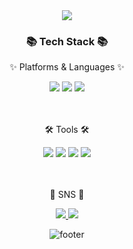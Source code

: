 <div align=center>
	<img src="https://capsule-render.vercel.app/api?type=waving&color=timeGradient&height=300&section=header&text=Yeojin%20Kim%&fontSize=90&animation=twinkling" />	
</div>
<div align=center>
	<h3>📚 Tech Stack 📚</h3>
	<p>✨ Platforms & Languages ✨</p>
</div>
<div align="center">
  <img src="https://img.shields.io/badge/Python-3776AB?style=flat&logo=Python&logoColor=white">
  <img src="https://img.shields.io/badge/PyTorch-EE4C2C?style=flat&logo=PyTorch&logoColor=white">
  <img src="https://img.shields.io/badge/TensorFlow-FF6F00?style=flat&logo=TensorFlow&logoColor=white">
  <!-- 
  <br>
  <img src="https://img.shields.io/badge/HTML5-E34F26?style=flat&logo=HTML5&logoColor=white" />
  <img src="https://img.shields.io/badge/CSS3-1572B6?style=flat&logo=CSS3&logoColor=white" />
  <img src="https://img.shields.io/badge/JavaScript-F7DF1E?style=flat&logo=JavaScript&logoColor=white" />
  <br>
  <img src="https://img.shields.io/badge/React-61DAFB?style=flat&logo=React&logoColor=white">
  <img src="https://img.shields.io/badge/Java-007396?style=flat&logo=Conda-Forge&logoColor=white" />
  <img src="https://img.shields.io/badge/MySQL-4479A1?style=flat&logo=MySQL&logoColor=white" />
  <img src="https://img.shields.io/badge/Linux-FCC624?style=flat&logo=Linux&logoColor=white" />
   -->
</div>
<br>
<br>
<div align=center>
	<p>🛠 Tools 🛠</p>
</div>
<div align=center>
  <img src="https://img.shields.io/badge/Visual%20Studio%20Code-007ACC?style=flat&logo=VisualStudioCode&logoColor=white" />
  <img src="https://img.shields.io/badge/GoogleColab-F9AB00?style=flat&logo=Google Colab&logoColor=white" />
  <img src="https://img.shields.io/badge/Jupyter-F37626?style=flat&logo=Jupyter&logoColor=white" />
  <img src="https://img.shields.io/badge/GitHub-181717?style=flat&logo=GitHub&logoColor=white" />
</div>
<br>
<br>
<div align=center>
	<p>🎨 SNS 🎨</p>
</div>
<div align=center>
	<a href="https://we-nna.tistory.com/">
		<img src="https://img.shields.io/badge/Blog-FF9800?style=flat&logo=Blogger&logoColor=white" />
	</a>
	<a href="mailto:yeojin.r.kim@gmail.com">
		<img src="https://img.shields.io/badge/Mail-30B980?style=flat&logo=Gmail&logoColor=white" />
	</a>
	<!-- 
	<a href="https://gentle-snowboard-1c6.notion.site/Yermi-5e8c65dba4df4ab09e83665cf2ee001d">
		<img src="https://img.shields.io/badge/Notion-000000?style=flat&logo=Notion&logoColor=white" />
	-->
	</a>
	<br>

</div>

<div align=center>
	
![footer](https://capsule-render.vercel.app/api?section=footer&type=waving&color=timeGradient)

</div>
